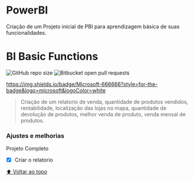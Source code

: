 # PowerBI
Criação de um Projeto inicial de PBI para aprendizagem básica de suas funcionalidades.

# BI Basic Functions

<!---Esses são exemplos. Veja https://shields.io para outras pessoas ou para personalizar este conjunto de escudos. Você pode querer incluir dependências, status do projeto e informações de licença aqui--->

![GitHub repo size](https://img.shields.io/github/repo-size/iuricode/README-template?style=for-the-badge)
![Bitbucket open pull requests](https://img.shields.io/bitbucket/pr-raw/iuricode/README-template?style=for-the-badge)

https://img.shields.io/badge/Microsoft-666666?style=for-the-badge&logo=microsoft&logoColor=white

> Criação de um relatorio de venda, quantidade de produtos vendidos, rentabilidade, localização das lojas no mapa, quantidade de devolução de produtos, melhor venda de produto, venda mensal de produtos.

### Ajustes e melhorias

Projeto Completo

- [x] Criar o relatorio

[⬆ Voltar ao topo](#nome-do-projeto)<br>
